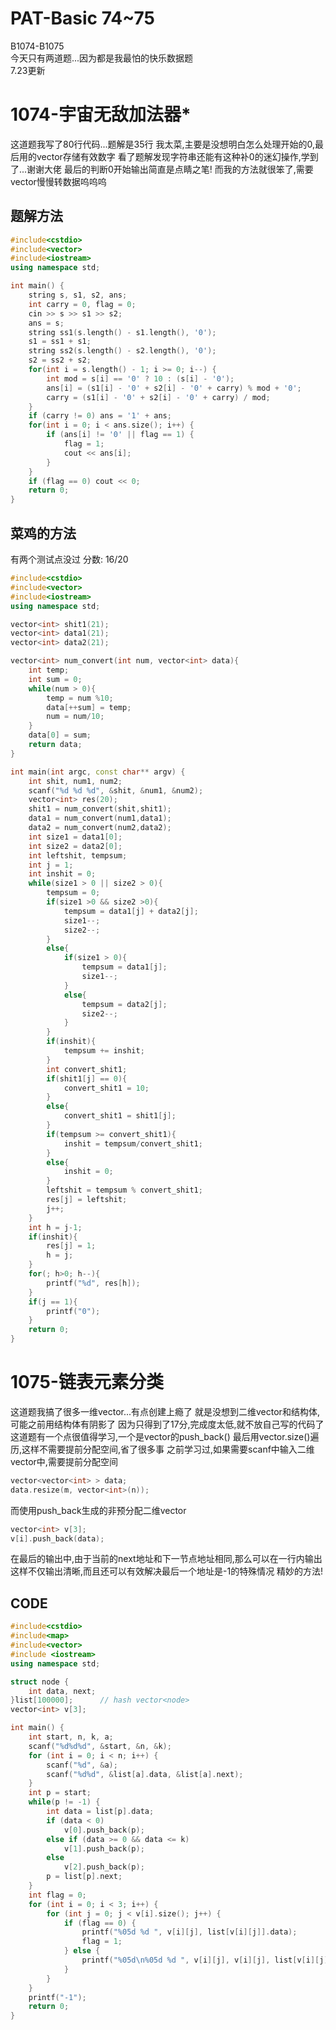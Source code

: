 # PAT-Basic 74~75



B1074-B1075<br>
今天只有两道题...因为都是我最怕的快乐数据题<br>
7.23更新
<!--more-->

# 1074-宇宙无敌加法器*
这道题我写了80行代码...题解是35行
我太菜,主要是没想明白怎么处理开始的0,最后用的vector存储有效数字
看了题解发现字符串还能有这种补0的迷幻操作,学到了...谢谢大佬
最后的判断0开始输出简直是点睛之笔!
而我的方法就很笨了,需要vector慢慢转数据呜呜呜

## 题解方法
```c++
#include<cstdio>
#include<vector>
#include<iostream>
using namespace std;

int main() {
    string s, s1, s2, ans;
    int carry = 0, flag = 0;
    cin >> s >> s1 >> s2;
    ans = s;
    string ss1(s.length() - s1.length(), '0');
    s1 = ss1 + s1;
    string ss2(s.length() - s2.length(), '0');
    s2 = ss2 + s2;
    for(int i = s.length() - 1; i >= 0; i--) {
        int mod = s[i] == '0' ? 10 : (s[i] - '0');
        ans[i] = (s1[i] - '0' + s2[i] - '0' + carry) % mod + '0';
        carry = (s1[i] - '0' + s2[i] - '0' + carry) / mod;
    }
    if (carry != 0) ans = '1' + ans;
    for(int i = 0; i < ans.size(); i++) {
        if (ans[i] != '0' || flag == 1) {
            flag = 1;
            cout << ans[i];
        }
    }
    if (flag == 0) cout << 0;
    return 0;
}
```

## 菜鸡的方法
有两个测试点没过 分数: 16/20
```c++
#include<cstdio>
#include<vector>
#include<iostream>
using namespace std;

vector<int> shit1(21);
vector<int> data1(21);
vector<int> data2(21);

vector<int> num_convert(int num, vector<int> data){
    int temp;
    int sum = 0;
    while(num > 0){
        temp = num %10;
        data[++sum] = temp;
        num = num/10;
    }
    data[0] = sum;
    return data;
}

int main(int argc, const char** argv) {
    int shit, num1, num2;
    scanf("%d %d %d", &shit, &num1, &num2);
    vector<int> res(20);
    shit1 = num_convert(shit,shit1);
    data1 = num_convert(num1,data1);
    data2 = num_convert(num2,data2);
    int size1 = data1[0];
    int size2 = data2[0];
    int leftshit, tempsum;
    int j = 1;
    int inshit = 0;
    while(size1 > 0 || size2 > 0){
        tempsum = 0;
        if(size1 >0 && size2 >0){
            tempsum = data1[j] + data2[j];
            size1--;
            size2--;
        }
        else{
            if(size1 > 0){
                tempsum = data1[j];
                size1--;
            }
            else{
                tempsum = data2[j];
                size2--;
            }
        }
        if(inshit){
            tempsum += inshit;
        }
        int convert_shit1;
        if(shit1[j] == 0){
            convert_shit1 = 10;
        }
        else{
            convert_shit1 = shit1[j];
        }
        if(tempsum >= convert_shit1){
            inshit = tempsum/convert_shit1;
        }
        else{
            inshit = 0;
        }
        leftshit = tempsum % convert_shit1;
        res[j] = leftshit;
        j++;
    }
    int h = j-1;
    if(inshit){
        res[j] = 1;
        h = j;
    }
    for(; h>0; h--){
        printf("%d", res[h]);
    }
    if(j == 1){
        printf("0");
    }
    return 0;
}
```

# 1075-链表元素分类
这道题我搞了很多一维vector...有点创建上瘾了
就是没想到二维vector和结构体,可能之前用结构体有阴影了
因为只得到了17分,完成度太低,就不放自己写的代码了
这道题有一个点很值得学习,一个是vector的push_back()
最后用vector.size()遍历,这样不需要提前分配空间,省了很多事
之前学习过,如果需要scanf中输入二维vector中,需要提前分配空间
```c++
vector<vector<int> > data;
data.resize(m, vector<int>(n));
```
而使用push_back生成的非预分配二维vector
```c++
vector<int> v[3];
v[i].push_back(data);
```
在最后的输出中,由于当前的next地址和下一节点地址相同,那么可以在一行内输出
这样不仅输出清晰,而且还可以有效解决最后一个地址是-1的特殊情况
精妙的方法!

## CODE
```c++
#include<cstdio>
#include<map>
#include<vector>
#include <iostream>
using namespace std;

struct node {
    int data, next;
}list[100000];      // hash vector<node>
vector<int> v[3];

int main() {
    int start, n, k, a;
    scanf("%d%d%d", &start, &n, &k);
    for (int i = 0; i < n; i++) {
        scanf("%d", &a);
        scanf("%d%d", &list[a].data, &list[a].next);
    }
    int p = start;
    while(p != -1) {
        int data = list[p].data;
        if (data < 0)
            v[0].push_back(p);
        else if (data >= 0 && data <= k)
            v[1].push_back(p);
        else
            v[2].push_back(p);
        p = list[p].next;
    }
    int flag = 0;
    for (int i = 0; i < 3; i++) {
        for (int j = 0; j < v[i].size(); j++) {
            if (flag == 0) {
                printf("%05d %d ", v[i][j], list[v[i][j]].data);
                flag = 1;
            } else {
                printf("%05d\n%05d %d ", v[i][j], v[i][j], list[v[i][j]].data);
            }
        }
    }
    printf("-1");
    return 0;
}
```
